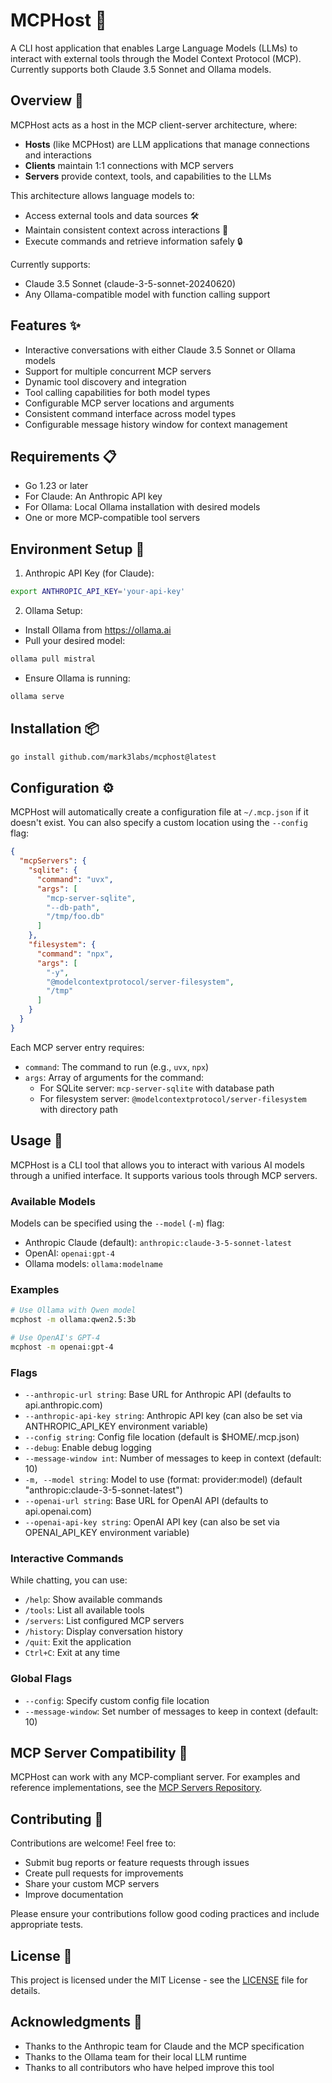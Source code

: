 # MCPHost 🤖

A CLI host application that enables Large Language Models (LLMs) to interact with external tools through the Model Context Protocol (MCP). Currently supports both Claude 3.5 Sonnet and Ollama models.

## Overview 🌟

MCPHost acts as a host in the MCP client-server architecture, where:
- **Hosts** (like MCPHost) are LLM applications that manage connections and interactions
- **Clients** maintain 1:1 connections with MCP servers
- **Servers** provide context, tools, and capabilities to the LLMs

This architecture allows language models to:
- Access external tools and data sources 🛠️
- Maintain consistent context across interactions 🔄
- Execute commands and retrieve information safely 🔒

Currently supports:
- Claude 3.5 Sonnet (claude-3-5-sonnet-20240620)
- Any Ollama-compatible model with function calling support

## Features ✨

- Interactive conversations with either Claude 3.5 Sonnet or Ollama models
- Support for multiple concurrent MCP servers
- Dynamic tool discovery and integration
- Tool calling capabilities for both model types
- Configurable MCP server locations and arguments
- Consistent command interface across model types
- Configurable message history window for context management

## Requirements 📋

- Go 1.23 or later
- For Claude: An Anthropic API key
- For Ollama: Local Ollama installation with desired models
- One or more MCP-compatible tool servers

## Environment Setup 🔧

1. Anthropic API Key (for Claude):
```bash
export ANTHROPIC_API_KEY='your-api-key'
```

2. Ollama Setup:
- Install Ollama from https://ollama.ai
- Pull your desired model:
```bash
ollama pull mistral
```
- Ensure Ollama is running:
```bash
ollama serve
```

## Installation 📦

```bash
go install github.com/mark3labs/mcphost@latest
```

## Configuration ⚙️

MCPHost will automatically create a configuration file at `~/.mcp.json` if it doesn't exist. You can also specify a custom location using the `--config` flag:

```json
{
  "mcpServers": {
    "sqlite": {
      "command": "uvx",
      "args": [
        "mcp-server-sqlite",
        "--db-path",
        "/tmp/foo.db"
      ]
    },
    "filesystem": {
      "command": "npx",
      "args": [
        "-y",
        "@modelcontextprotocol/server-filesystem",
        "/tmp"
      ]
    }
  }
}
```

Each MCP server entry requires:
- `command`: The command to run (e.g., `uvx`, `npx`) 
- `args`: Array of arguments for the command:
  - For SQLite server: `mcp-server-sqlite` with database path
  - For filesystem server: `@modelcontextprotocol/server-filesystem` with directory path

## Usage 🚀

MCPHost is a CLI tool that allows you to interact with various AI models through a unified interface. It supports various tools through MCP servers.

### Available Models
Models can be specified using the `--model` (`-m`) flag:
- Anthropic Claude (default): `anthropic:claude-3-5-sonnet-latest`
- OpenAI: `openai:gpt-4`
- Ollama models: `ollama:modelname`

### Examples
```bash
# Use Ollama with Qwen model
mcphost -m ollama:qwen2.5:3b

# Use OpenAI's GPT-4
mcphost -m openai:gpt-4
```

### Flags
- `--anthropic-url string`: Base URL for Anthropic API (defaults to api.anthropic.com)
- `--anthropic-api-key string`: Anthropic API key (can also be set via ANTHROPIC_API_KEY environment variable)
- `--config string`: Config file location (default is $HOME/.mcp.json)
- `--debug`: Enable debug logging
- `--message-window int`: Number of messages to keep in context (default: 10)
- `-m, --model string`: Model to use (format: provider:model) (default "anthropic:claude-3-5-sonnet-latest")
- `--openai-url string`: Base URL for OpenAI API (defaults to api.openai.com)
- `--openai-api-key string`: OpenAI API key (can also be set via OPENAI_API_KEY environment variable)


### Interactive Commands

While chatting, you can use:
- `/help`: Show available commands
- `/tools`: List all available tools
- `/servers`: List configured MCP servers
- `/history`: Display conversation history
- `/quit`: Exit the application
- `Ctrl+C`: Exit at any time

### Global Flags
- `--config`: Specify custom config file location
- `--message-window`: Set number of messages to keep in context (default: 10)

## MCP Server Compatibility 🔌

MCPHost can work with any MCP-compliant server. For examples and reference implementations, see the [MCP Servers Repository](https://github.com/modelcontextprotocol/servers).

## Contributing 🤝

Contributions are welcome! Feel free to:
- Submit bug reports or feature requests through issues
- Create pull requests for improvements
- Share your custom MCP servers
- Improve documentation

Please ensure your contributions follow good coding practices and include appropriate tests.

## License 📄

This project is licensed under the MIT License - see the [LICENSE](LICENSE) file for details.

## Acknowledgments 🙏

- Thanks to the Anthropic team for Claude and the MCP specification
- Thanks to the Ollama team for their local LLM runtime
- Thanks to all contributors who have helped improve this tool
